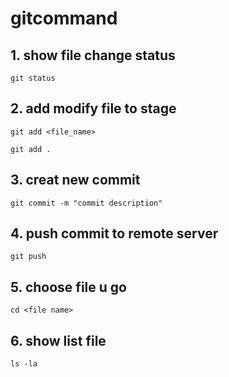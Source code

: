 # gitcommand

## 1. show file change status
```
git status
```
## 2. add modify file to stage
```
git add <file_name> 
```
```
git add .

```

## 3. creat new commit
```
git commit -m "commit description"

```
## 4. push commit to remote server

``` 
git push
```
## 5. choose file u go 
```
cd <file name>
```
## 6. show list file
```
ls -la
```

